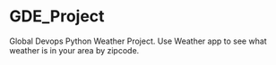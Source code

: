 # GDE_Project
Global Devops Python Weather Project. Use Weather app to see what weather is in your area by zipcode.
